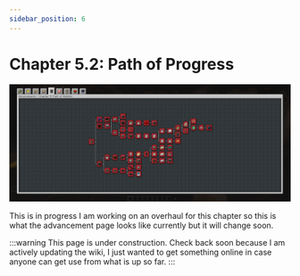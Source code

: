 ```yaml
---
sidebar_position: 6
---
```


# Chapter 5.2: Path of Progress

![Chapter 5.2 Advancement Page](./img/chapter_5_2.png)

This is in progress I am working on an overhaul for this chapter so this is what the advancement page looks like currently but it will change soon.

:::warning
This page is under construction. Check back soon because I am actively updating the wiki, I just wanted to get something online in case anyone can get use from what is up so far.
:::
